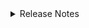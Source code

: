 <details markdown>
<summary>Release Notes</summary>

## 1.0.0 (2025-16-02)

- initial version published just before the workshop

</details>